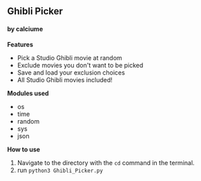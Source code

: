 ## Ghibli Picker
#### by calciume

**Features**
- Pick a Studio Ghibli movie at random
- Exclude movies you don't want to be picked
- Save and load your exclusion choices
- All Studio Ghibli movies included!

**Modules used**
- os
- time
- random
- sys
- json

**How to use**
1. Navigate to the directory with the `cd` command in the terminal.
2. run `python3 Ghibli_Picker.py`
